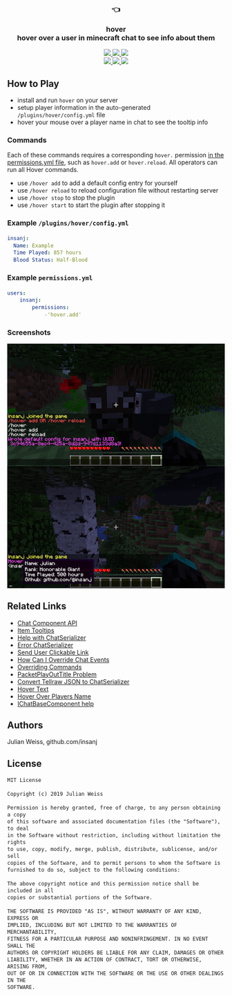 <h3 align="center">
  👈
<br/><br/>
hover
<br/>
hover over a user in minecraft chat to see info about them
</h3>

<p align="center">
  <a href="https://github.com/insanj/portal/releases">
    <img src="https://img.shields.io/github/release/insanj/hover.svg" />
  </a>

  <a href="https://github.com/insanj/portal/">
    <img src="https://img.shields.io/github/languages/code-size/insanj/hover.svg" />
  </a>

  <a href="https://github.com/insanj/portal/blob/master/LICENSE">
    <img src="https://img.shields.io/github/license/insanj/hover.svg" />
  </a>

  <br/>

  <a href="https://jdk.java.net/">
    <img src="https://img.shields.io/badge/java-10.0.2-yellow.svg" />
  </a>
  
  <a href="https://getbukkit.org/download/craftbukkit">
    <img src="https://img.shields.io/badge/bukkit-1.13.2-purple.svg" />
  </a>
  
  <a href="https://bukkit.org/threads/hover-info.478813/">
    <img src="https://img.shields.io/badge/🚀-Learn%20more%20on%20bukkit.org-red.svg" />
  </a>
</p>

## How to Play

- install and run `hover` on your server
- setup player information in the auto-generated `/plugins/hover/config.yml` file
- hover your mouse over a player name in chat to see the tooltip info

### Commands

Each of these commands requires a corresponding `hover.` permission [in the permissions.yml file](#example--permissions-yml--), such as `hover.add` or `hover.reload`. All operators can run all Hover commands.

- use `/hover add` to add a default config entry for yourself
- use `/hover reload` to reload configuration file without restarting server
- use `/hover stop` to stop the plugin
- use `/hover start` to start the plugin after stopping it

### Example `/plugins/hover/config.yml`

```yaml
insanj:
  Name: Example
  Time Played: 857 hours
  Blood Status: Half-Blood
```

### Example `permissions.yml`

```yaml
users:
    insanj:
        permissions:
            -'hover.add'
```

### Screenshots

<img align="center" src="setting_up.png" />
<img align="center" src="custom_stuff.png" />

## Related Links

- [Chat Component API](https://www.spigotmc.org/wiki/the-chat-component-api/)
- [Item Tooltips](https://www.spigotmc.org/threads/tut-item-tooltips-with-the-chatcomponent-api.65964/)
- [Help with ChatSerializer](https://www.spigotmc.org/threads/help-with-chatserializer.43924/)
- [Error ChatSerializer](https://www.spigotmc.org/threads/error-chatserializer.158929/)
- [Send User Clickable Link](https://stackoverflow.com/questions/34635271/minecraft-bukkit-plugins-send-user-a-clickable-link)
- [How Can I Override Chat Events](https://bukkit.org/threads/how-can-i-override-chat-events.113085/)
- [Overriding Commands](https://bukkit.org/threads/overriding-commands.58934/)
- [PacketPlayOutTitle Problem](https://bukkit.org/threads/packetplayouttitle-problem.388348/)
- [Convert Tellraw JSON to ChatSerializer](https://www.spigotmc.org/threads/convert-tellraw-json-to-chat-serializer.84912/)
- [Hover Text](https://www.spigotmc.org/threads/hover-text.259032/)
- [Hover Over Players Name](https://www.spigotmc.org/threads/hover-over-players-name.194490/)
- [IChatBaseComponent help](https://bukkit.org/threads/ichatbasecomponent-help.318790/)

## Authors

Julian Weiss, github.com/insanj

## License

```
MIT License

Copyright (c) 2019 Julian Weiss

Permission is hereby granted, free of charge, to any person obtaining a copy
of this software and associated documentation files (the "Software"), to deal
in the Software without restriction, including without limitation the rights
to use, copy, modify, merge, publish, distribute, sublicense, and/or sell
copies of the Software, and to permit persons to whom the Software is
furnished to do so, subject to the following conditions:

The above copyright notice and this permission notice shall be included in all
copies or substantial portions of the Software.

THE SOFTWARE IS PROVIDED "AS IS", WITHOUT WARRANTY OF ANY KIND, EXPRESS OR
IMPLIED, INCLUDING BUT NOT LIMITED TO THE WARRANTIES OF MERCHANTABILITY,
FITNESS FOR A PARTICULAR PURPOSE AND NONINFRINGEMENT. IN NO EVENT SHALL THE
AUTHORS OR COPYRIGHT HOLDERS BE LIABLE FOR ANY CLAIM, DAMAGES OR OTHER
LIABILITY, WHETHER IN AN ACTION OF CONTRACT, TORT OR OTHERWISE, ARISING FROM,
OUT OF OR IN CONNECTION WITH THE SOFTWARE OR THE USE OR OTHER DEALINGS IN THE
SOFTWARE.
```
